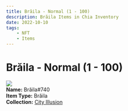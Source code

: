 ```yaml
---
title: Brăila - Normal (1 - 100)
description: Brăila Items in Chia Inventory
date: 2022-10-10
tags:
    - NFT
    - Items
---
```


# Brăila - Normal (1 - 100)
<div class="item_thumbnail">
<img loading="lazy" src="https://pxvexzm3bbrwgr53ynprghcvhu3xj23xyb3rpn63xhmo2pkeoa.arweave.net/fepL5ZsIY2NHu8NfExxVPTd063fAdxe3-27nY7T1EcI"><br/>
<div><strong>Name:</strong> Brăila#740</div>
<div><strong>Item Type:</strong> Brăila</div>
<div><strong>Collection:</strong> <a href="https://www.spacescan.io/xch/nft/collection/col1lend2dcn558km4wcwta4xnkfv3xpcmlp9kyt0m909emvfxechlyqdl5ndg">City Illusion</a></div>
</div>

